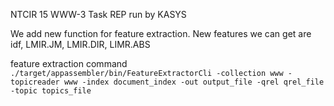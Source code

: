 NTCIR 15 WWW-3 Task REP run by KASYS

We add new function for feature extraction.
New features we can get are idf, LMIR.JM, LMIR.DIR, LIMR.ABS

feature extraction command
`./target/appassembler/bin/FeatureExtractorCli -collection www -topicreader www -index document_index -out output_file -qrel qrel_file -topic topics_file`
